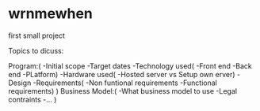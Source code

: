 wrnmewhen
=========

first small project

Topics to dicuss:

Program:(
  -Initial scope
  -Target dates
  -Technology used(
    -Front end
    -Back end
    -PLatform)
  -Hardware used(
    -Hosted server vs Setup own erver)
  -Design
  -Requirements(
    -Non funtional requirements
    -Functional requirements)
    )
Business Model:(
  -What business model to use
  -Legal contraints
  -...
)
